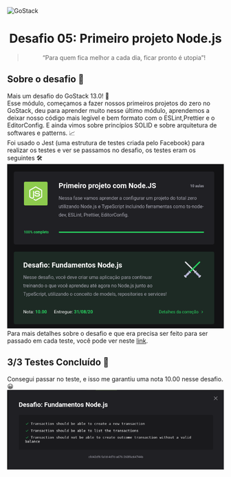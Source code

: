 <img alt="GoStack" src="https://storage.googleapis.com/golden-wind/bootcamp-gostack/header-desafios-new.png" />

<h1 align="center">
  Desafio 05: Primeiro projeto Node.js
</h1>

<blockquote align="center">“Para quem fica melhor a cada dia, ficar pronto é utopia”!</blockquote>

## Sobre o desafio 💪
Mais um desafio do GoStack 13.0! 🚀 <br>
Esse módulo, começamos a fazer nossos primeiros projetos do zero no GoStack, deu para aprender muito nesse último módulo, 
aprendemos a deixar nosso código mais legível e bem formato com o ESLint,Prettier e o EditorConfig. E ainda vimos sobre princípios SOLID e sobre arquitetura de softwares e patterns. 📈 <br>
Foi usado o Jest (uma estrutura de testes criada pelo Facebook) para realizar os testes e ver se passamos no desafio, os testes eram os seguintes 🛠 <br>
<img src="./readme_assets/resultado.png"></img> <br>
Para mais detalhes sobre o desafio e que era precisa ser feito para ser passado em cada teste, você pode ver neste <a href="https://github.com/rocketseat-education/bootcamp-gostack-desafios/tree/master/desafio-fundamentos-nodejs">link</a>.

## 3/3 Testes Concluído 🎯
Consegui passar no teste, e isso me garantiu uma nota 10.00 nesse desafio. 😀
<img src="./readme_assets/testes.png"></img>
